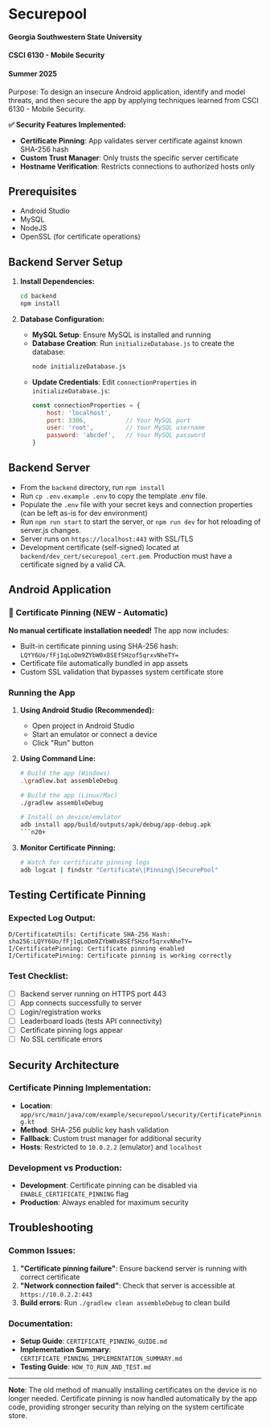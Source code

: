 # Securepool
#### Georgia Southwestern State University  
#### CSCI 6130 - Mobile Security  
#### Summer 2025  
  
Purpose: To design an insecure Android application, identify and model threats, and then secure the app by applying techniques learned from CSCI 6130 - Mobile Security.  

**✅ Security Features Implemented:**
- **Certificate Pinning**: App validates server certificate against known SHA-256 hash
- **Custom Trust Manager**: Only trusts the specific server certificate
- **Hostname Verification**: Restricts connections to authorized hosts only

## Prerequisites  
- Android Studio  
- MySQL  
- NodeJS  
- OpenSSL (for certificate operations)

## Backend Server Setup
1. **Install Dependencies:**
   ```bash
   cd backend
   npm install
   ```

2. **Database Configuration:**
   - **MySQL Setup**: Ensure MySQL is installed and running
   - **Database Creation**: Run `initializeDatabase.js` to create the database:
     ```bash
     node initializeDatabase.js
     ```
   - **Update Credentials**: Edit `connectionProperties` in `initializeDatabase.js`:
     ```javascript
     const connectionProperties = {
         host: 'localhost',
         port: 3306,           // Your MySQL port
         user: 'root',         // Your MySQL username  
         password: 'abcdef',   // Your MySQL password
     }
     ```

## Backend Server  
- From the `backend` directory, run `npm install`  
- Run `cp .env.example .env` to copy the template .env file.
- Populate the `.env` file with your secret keys and connection properties (can be left as-is for dev environment)  
- Run `npm run start` to start the server, or `npm run dev` for hot reloading of server.js changes.
- Server runs on `https://localhost:443` with SSL/TLS
- Development certificate (self-signed) located at `backend/dev_cert/securepool_cert.pem`. Production must have a certificate signed by a valid CA.

## Android Application

### 🔐 Certificate Pinning (NEW - Automatic)
**No manual certificate installation needed!** The app now includes:
- Built-in certificate pinning using SHA-256 hash: `LQYY6Uo/fFj1qLoDm9ZYbW0xBSEfSHzof5qrxvNheTY=`
- Certificate file automatically bundled in app assets
- Custom SSL validation that bypasses system certificate store

### Running the App
1. **Using Android Studio (Recommended):**
   - Open project in Android Studio
   - Start an emulator or connect a device
   - Click "Run" button

2. **Using Command Line:**
   ```bash
   # Build the app (Windows)
   .\gradlew.bat assembleDebug
   
   # Build the app (Linux/Mac)  
   ./gradlew assembleDebug
   
   # Install on device/emulator
   adb install app/build/outputs/apk/debug/app-debug.apk
   ```n20+

3. **Monitor Certificate Pinning:**
   ```bash
   # Watch for certificate pinning logs
   adb logcat | findstr "Certificate\|Pinning\|SecurePool"
   ```

## Testing Certificate Pinning

### Expected Log Output:
```
D/CertificateUtils: Certificate SHA-256 Hash: sha256:LQYY6Uo/fFj1qLoDm9ZYbW0xBSEfSHzof5qrxvNheTY=
I/CertificatePinning: Certificate pinning enabled
I/CertificatePinning: Certificate pinning is working correctly
```

### Test Checklist:
- [ ] Backend server running on HTTPS port 443
- [ ] App connects successfully to server
- [ ] Login/registration works
- [ ] Leaderboard loads (tests API connectivity)
- [ ] Certificate pinning logs appear
- [ ] No SSL certificate errors

## Security Architecture

### Certificate Pinning Implementation:
- **Location**: `app/src/main/java/com/example/securepool/security/CertificatePinning.kt`
- **Method**: SHA-256 public key hash validation
- **Fallback**: Custom trust manager for additional security
- **Hosts**: Restricted to `10.0.2.2` (emulator) and `localhost`

### Development vs Production:
- **Development**: Certificate pinning can be disabled via `ENABLE_CERTIFICATE_PINNING` flag
- **Production**: Always enabled for maximum security

## Troubleshooting

### Common Issues:
1. **"Certificate pinning failure"**: Ensure backend server is running with correct certificate
2. **"Network connection failed"**: Check that server is accessible at `https://10.0.2.2:443`
3. **Build errors**: Run `./gradlew clean assembleDebug` to clean build

### Documentation:
- **Setup Guide**: `CERTIFICATE_PINNING_GUIDE.md`
- **Implementation Summary**: `CERTIFICATE_PINNING_IMPLEMENTATION_SUMMARY.md`
- **Testing Guide**: `HOW_TO_RUN_AND_TEST.md`

---

**Note**: The old method of manually installing certificates on the device is no longer needed. Certificate pinning is now handled automatically by the app code, providing stronger security than relying on the system certificate store.  
